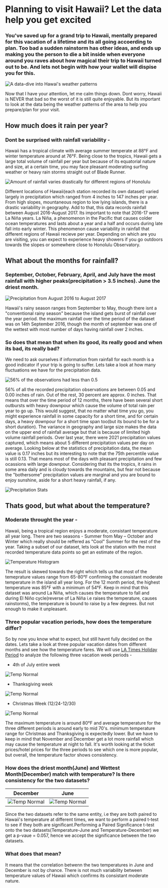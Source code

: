 # Planning to visit Hawaii? Let the data help you get excited

### You've saved up for a grand trip to Hawaii, mentally prepared for this vacation of a lifetime and its all going accoerding to plan. Too bad a sudden rainstorm has other ideas, and ends up making you the person to die a bit inside when everyone around you raves about how magical their trip to Hawaii turned out to be. And lets not begin with how your wallet will dispise you for this.

![A data-dive into Hawai's weather patterns](Images/Hawai_data_cover.jpg)

Now that I have your attention, let me calm things down. Dont worry, Hawaii is NEVER that bad so the worst of it is still quite enjoyable. But its important to look at the data being the weather patterns of the area to help you prepare/plan for your visit. 

## How much does it rain per year?

### Dont be surprised with rainfall variability - 

Hawaii has a tropical climate with average summer temperate at 88°F and winter temperature around at 76°F. Being close to the tropics, Hawaii gets a large total volume of rainfall per year but because of its equatorial nature and size, at a certain time, you may face pleasant moderating surfing weather or heavy rain storms straight out of Blade Runner. 

![Amount of rainfall varies drastically for different regions of Honolulu](Total_rainfall_per_station.png)

Different locations of Hawaii(each station recorded its own dataset) varied largely in precipitation which ranged from 4 inches to 147 inches per year. From high slopes, mountaneous region to low lying islands, there is a drastic variability in geography. Add to that, this data records rainfall between August 2016-August 2017. Its important to note that 2016-17 were La Niña years. La Niña, a phenomenon in the Pacific that causes colder ocean temperatures and lasts about a year and a half and occurs during late fall into early winter. This phenomenon cause variability in rainfall that different regions of Hawaii recieve per year. Depending on which are you are visiting, you can expect to experience heavy showers if you go outdoors towards the slopes or somewhere close to Honolulu Observatory.

## What about the months for rainfall? 

### September, October, February, April, and July have the most rainfall with higher peaks(precipitation > 3.5 inches). June the driest month.

![Precipitation from August 2016 to August 2017](Images/Precipitation_last_12_months.png)

Hawaii's rainy season ranges from September to May, though there isnt a "conventional rainy season" because the island gets burst of rainfall over the year period. the maximum rainfall over the time period of the dataset was on 14th September 2016, though the month of september was one of the wettest with most number of days having rainfall over 2 inches. 

### So does that mean that when its good, its really good and when its bad, its really bad?

We need to ask ourselves if information from rainfall for each month is a good indicator if your trip is going to suffer. Lets take a look at how many fluctuations we have for the precipitation data. 

![56% of the observations had less than 0.5](Total_precp_obs.png)

56% of all the recorded precipitation observations are between 0.05 and 0.00 inches of rain. Out of the rest, 30 percent are approx. 0 inches. That means that over the time period of 12 months, there have been several short outbursts with heavy downpour which cause the volume of total rain per year to go up. This would suggest, that no matter what time you go, you might experience rainfall in some capacity for a short time, and for certain days, a heavy downpour for a short time span too(but its bound to be for a short duration). The variance in geography and large size makes the data on the upper end of rainfall average but that is because of limited high volume rainfall periods. Over last year, there were 2021 precipitation values captured, which means about 5 different precipitation values per day on average. Looking below at the statistics of precipitation data, the mean value is 0.17 inches but its interesting to note that the 75th percentile value is still 0.13. That means most of the days with pleasant precipitation and few ocassions with large downpour. Considering that its the tropics, it rains in some area daily and is cloudy towards the mountains, but fear not because the "bothersome" precipitation values are marginal and you are bound to enjoy sunshine, aside for a short heavy rainfall, if any.

![Precipitation Stats](Images/stats.png)

## Thats good, but what about the temperature? 

### Moderate throught the year - 

Hawaii, being a tropical region enjoys a moderate, consistant temperature all year long. There are two seasons -  Summer from May – October and Winter which really should be reffered as "Cool" Summer for the rest of the year. Taking a subset of our dataset, lets look at the station with the most recorded temperature data points so get an estimate of the region.

![Temperature Histogram](Images/TemperatureHistogram.png)

The result is skewed towards the right which tells us that most of the temeprature values range from 65-80°F confirming the consistant moderate temperature in the island all year long. For the 12 month period, the highest temperature was 85°F with a minimum of 54°F. Keep in mind that this dataset was around La Niña, which causes the temperature to fall and during El Niño cycle(reverse of La Niña i.e raises the temperature, causes rainstorms), the temperature is bound to raise by a few degrees. But not enough to make it unpleasant. 


### Three popular vacation periods, how does the temperature differ?

So by now you know what to expect, but still havnt fully decided on the dates. Lets take a look at three popular vacation dates from different months and see how the temperature fares. We will use [LA Times Holiday Period](https://www.latimes.com/travel/deals/la-tr-holiday-travel-20170622-htmlstory.html) to analyze the following three vacation week periods - 

* 4th of July entire week

![Temp Normal](Images/DateNormals2017-07-03_2017-07-09.png)


* Thanksgiving week

![Temp Normal](Images/DateNormals2016-11-19_2016-11-25.png)


* Christmas Week (12/24-12/30)

![Temp Normal](Images/DateNormals2016-12-24_2016-12-30.png)

The maximum temperature is around 80°F and average temperature for the three different periods is around early to mid 70's. minimum temperature range for Christmas and Thanksgiving is expectedly lower. But we have to keep in mind that November and December get a lot more rainfall which may cause the temperature at night to fall. It's worth looking at the ticket prices/hotel prices for the three periods to see which one is more popular, but overall, the temperature factor shows consistency. 

### How does the driest month(June) and Wettest Month(December) match with temperature? Is there consistency for the two datasets?

| December        | June          | 
| ------------- |:-------------:| 
| ![Temp Normal](Images/AveTempTripDec.png)     | ![Temp Normal](Images/AveTempTripJune.png)    |

Since the two datasets refer to the same entity, i.e they are both paired to Hawaii's temperature at different times, we want to perform a paired t-test to see if they both are significant.Performing a Paired Significance t-test onto the two datasets(Temperature-June and Temperature-December) we get a p-vaue = 0.057, hence we accept the significance between the two datasets. 

### What does that mean?

It means that the correlation betwenn the two temperatures in June and December is not by chance. There is not much variability between temperature values of Hawaii which confirms its consistant moderate nature.
